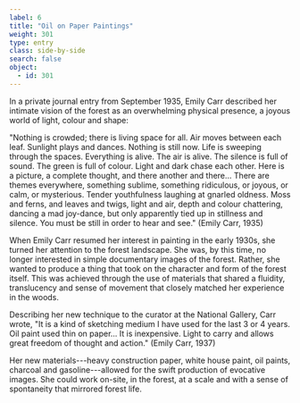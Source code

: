 ```yaml
---
label: 6
title: "Oil on Paper Paintings"
weight: 301
type: entry
class: side-by-side
search: false
object:
  - id: 301
---
```

In a private journal entry from September 1935, Emily Carr described her intimate vision of the forest as an overwhelming physical presence, a joyous world of light, colour and shape:

"Nothing is crowded; there is living space for all. Air moves between each leaf. Sunlight plays and dances. Nothing is still now. Life is sweeping through the spaces. Everything is alive. The air is alive. The silence is full of sound. The green is full of colour. Light and dark chase each other. Here is a picture, a complete thought, and there another and there... There are themes everywhere, something sublime, something ridiculous, or joyous, or calm, or mysterious. Tender youthfulness laughing at gnarled oldness. Moss and ferns, and leaves and twigs, light and air, depth and colour chattering, dancing a mad joy-dance, but only apparently tied up in stillness and silence. You must be still in order to hear and see." (Emily Carr, 1935)

When Emily Carr resumed her interest in painting in the early 1930s, she turned her attention to the forest landscape. She was, by this time, no longer interested in simple documentary images of the forest. Rather, she wanted to produce a thing that took on the character and form of the forest itself. This was achieved through the use of materials that shared a fluidity, translucency and sense of movement that closely matched her experience in the woods.

Describing her new technique to the curator at the National Gallery, Carr wrote, "It is a kind of sketching medium I have used for the last 3 or 4 years. Oil paint used thin on paper... It is inexpensive. Light to carry and allows great freedom of thought and action." (Emily Carr, 1937)

Her new materials---heavy construction paper, white house paint, oil paints, charcoal and gasoline---allowed for the swift production of evocative images. She could work on-site, in the forest, at a scale and with a sense of spontaneity that mirrored forest life.
